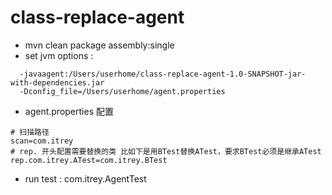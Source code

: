 # class-replace-agent

- mvn clean package assembly:single 
- set jvm options : 
~~~
  -javaagent:/Users/userhome/class-replace-agent-1.0-SNAPSHOT-jar-with-dependencies.jar
  -Dconfig_file=/Users/userhome/agent.properties
~~~
- agent.properties 配置
~~~
# 扫描路径
scan=com.itrey
# rep. 开头配置需要替换的类 比如下是用BTest替换ATest，要求BTest必须是继承ATest
rep.com.itrey.ATest=com.itrey.BTest
~~~
- run test : com.itrey.AgentTest